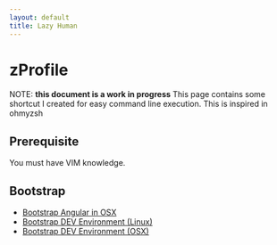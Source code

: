 ```yaml
---
layout: default
title: Lazy Human
---
```

# zProfile

NOTE: **this document is a work in progress**
This page contains some shortcut I created for easy command line execution. This is inspired in ohmyzsh

## Prerequisite

You must have VIM knowledge.

## Bootstrap
- [Bootstrap Angular in OSX](./bootstrap-angular)
- [Bootstrap DEV Environment (Linux)](./bootstrap-linux)
- [Bootstrap DEV Environment (OSX)](./bootstrap-osx)
